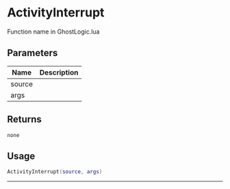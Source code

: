 # ActivityInterrupt

Function name in GhostLogic.lua

## Parameters

| Name   | Description |
| ------ | ----------- |
| source |             |
| args   |             |

## Returns

`none`

## Usage

```lua
ActivityInterrupt(source, args)
```

---
